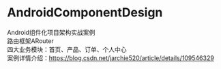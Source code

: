 # AndroidComponentDesign
Android组件化项目架构实战案例</br>
路由框架ARouter</br>
四大业务模块：首页、产品、订单、个人中心</br>
案例详情介绍：https://blog.csdn.net/jarchie520/article/details/109546329
